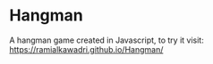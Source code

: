 # Hangman
A hangman game created in Javascript, to try it visit: https://ramialkawadri.github.io/Hangman/
